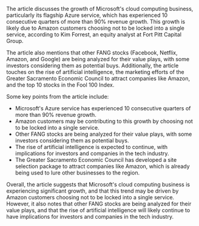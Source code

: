The article discusses the growth of Microsoft's cloud computing business, particularly its flagship Azure service, which has experienced 10 consecutive quarters of more than 90% revenue growth. This growth is likely due to Amazon customers choosing not to be locked into a single service, according to Kim Forrest, an equity analyst at Fort Pitt Capital Group.

The article also mentions that other FANG stocks (Facebook, Netflix, Amazon, and Google) are being analyzed for their value plays, with some investors considering them as potential buys. Additionally, the article touches on the rise of artificial intelligence, the marketing efforts of the Greater Sacramento Economic Council to attract companies like Amazon, and the top 10 stocks in the Fool 100 Index.

Some key points from the article include:

* Microsoft's Azure service has experienced 10 consecutive quarters of more than 90% revenue growth.
* Amazon customers may be contributing to this growth by choosing not to be locked into a single service.
* Other FANG stocks are being analyzed for their value plays, with some investors considering them as potential buys.
* The rise of artificial intelligence is expected to continue, with implications for investors and companies in the tech industry.
* The Greater Sacramento Economic Council has developed a site selection package to attract companies like Amazon, which is already being used to lure other businesses to the region.

Overall, the article suggests that Microsoft's cloud computing business is experiencing significant growth, and that this trend may be driven by Amazon customers choosing not to be locked into a single service. However, it also notes that other FANG stocks are being analyzed for their value plays, and that the rise of artificial intelligence will likely continue to have implications for investors and companies in the tech industry.